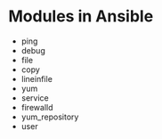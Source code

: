 # Modules in Ansible

- ping
- debug
- file
- copy
- lineinfile
- yum
- service
- firewalld
- yum_repository
- user